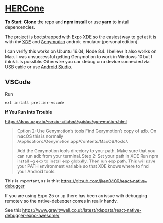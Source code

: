 # [HERCone](https://expo.io/@stackbaxter/hercone)


**To Start**:
**Clone** the repo and **npm install** or use **yarn** to install dependencies.

The project is bootstrapped with Expo XDE so the easiest way to get at it is with the [XDE](https://docs.expo.io/versions/latest/introduction/installation.html)  and [Genymotion](https://www.genymotion.com/fun-zone/) android emulator (personal edition).

I can verify this works on Ubuntu 16.04, Node 8.4. I believe it also works on Mac. I was unsuccessful getting Genymotion to work in Windows 10 but I think it is possible. Otherwise you can debug on a device connected via USB cable or use  [Android Studio](https://developer.android.com/studio/index.html).


## VSCode

Run
```
ext install prettier-vscode
```

**If You Run Into Trouble**

https://docs.expo.io/versions/latest/guides/genymotion.html

> Option 2: Use Genymotion’s tools Find Genymotion’s copy of adb. On
> macOS this is normally
> /Applications/Genymotion.app/Contents/MacOS/tools/.
>
>  Add the Genymotion tools directory to your path. Make sure that you
> can run adb from your terminal.   Step 2: Set your path in XDE Run npm
> install -g exp to install exp globally. Then run exp path. This will
> save your PATH environment variable so that XDE knows where to find
> your Android tools.
>
This is important, as is this: https://github.com/jhen0409/react-native-debugger

If you are using Expo 25 or up there has been an issue with debugging remotely so the native-debugger comes in really handy.

See this https://www.gravitywell.co.uk/latest/rd/posts/react-native-debugger-expo-awesome/
